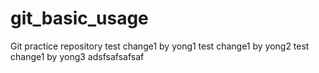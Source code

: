 # git_basic_usage
Git practice repository
test change1 by yong1
test change1 by yong2
test change1 by yong3
adsfsafsafsaf
